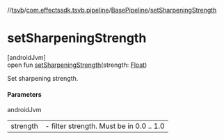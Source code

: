 //[tsvb](../../../index.md)/[com.effectssdk.tsvb.pipeline](../index.md)/[BasePipeline](index.md)/[setSharpeningStrength](set-sharpening-strength.md)

# setSharpeningStrength

[androidJvm]\
open fun [setSharpeningStrength](set-sharpening-strength.md)(strength: [Float](https://kotlinlang.org/api/latest/jvm/stdlib/kotlin/-float/index.html))

Set sharpening strength.

#### Parameters

androidJvm

| | |
|---|---|
| strength | -     filter strength. Must be in 0.0 .. 1.0 |
